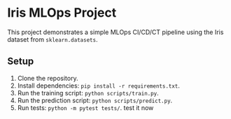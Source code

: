 # Iris MLOps Project

This project demonstrates a simple MLOps CI/CD/CT pipeline using the Iris dataset from `sklearn.datasets`.

## Setup

1. Clone the repository.
2. Install dependencies: `pip install -r requirements.txt`.
3. Run the training script: `python scripts/train.py`.
4. Run the prediction script: `python scripts/predict.py`.
5. Run tests: `python -m pytest tests/`.
test it now
